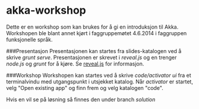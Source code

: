 akka-workshop
==============
Dette er en workshop som kan brukes for å gi en introduksjon til Akka. Workshopen ble blant annet kjørt i faggruppemøtet 4.6.2014 i faggruppen funksjonelle språk.

###Presentasjon
Presentasjonen kan startes fra slides-katalogen ved å skrive _grunt serve_. Presentasjonen er skrevet i _reveal.js_ og en trenger _node.js_ og _grunt_ for å kjøre. Se [reveal.js](https://github.com/hakimel/reveal.js/) for informasjon.

###Workshop
Workshopen kan startes ved å skrive _code/activator ui_ fra et terminalvindu med utgangspunkt i utsjekket katalog. Når _activator_ er startet, velg "Open existing app" og finn frem og velg katalogen "code".

Hvis en vil se på løsning så finnes den under branch _solution_